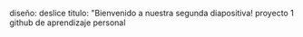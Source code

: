 diseño: deslice
titulo:  "Bienvenido a nuestra segunda diapositiva!
proyecto 1 github de aprendizaje personal
